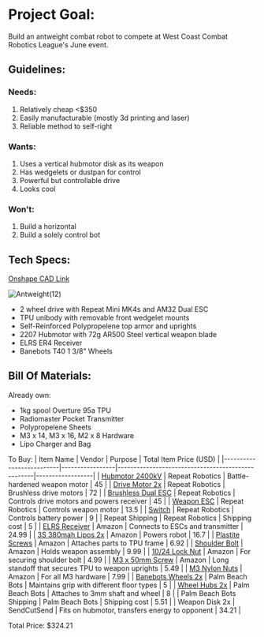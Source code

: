 # Project Goal: 
Build an antweight combat robot to compete at West Coast Combat Robotics League's June event.

## Guidelines:
### Needs:
1. Relatively cheap <$350
2. Easily manufacturable (mostly 3d printing and laser)
3. Reliable method to self-right
### Wants:
1. Uses a vertical hubmotor disk as its weapon
2. Has wedgelets or dustpan for control
3. Powerful but controllable drive
4. Looks cool
### Won't:
1. Build a horizontal
2. Build a solely control bot

## Tech Specs:
[Onshape CAD Link
](https://cad.onshape.com/documents/dd9d760db0866a69a53f5c46/w/7b208606f6e5a852ce80d39e/e/787d01d4a12d8608f456e6b7)

![Antweight(12)](https://github.com/user-attachments/assets/08d30025-db18-448d-91aa-2013ae4078a7)

- 2 wheel drive with Repeat Mini MK4s and AM32 Dual ESC
- TPU unibody with removable front wedgelet mounts
- Self-Reinforced Polypropelene top armor and uprights
- 2207 Hubmotor with 72g AR500 Steel vertical weapon blade
- ELRS ER4 Receiver
- Banebots T40 1 3/8" Wheels

## Bill Of Materials:

Already own:
- 1kg spool Overture 95a TPU
- Radiomaster Pocket Transmitter
- Polypropelene Sheets
- M3 x 14, M3 x 16, M2 x 8 Hardware
- Lipo Charger and Bag

To Buy:
| Item Name                | Vendor          | Purpose                                           | Total Item Price (USD) |
|--------------------------|-----------------|---------------------------------------------------|------------------|
| [Hubmotor 2400kV](https://repeat-robotics.com/buy/2207-battle-ready-hubmotor/)          | Repeat Robotics | Battle-hardened weapon motor                      |               45 |
| [Drive Motor 2x](https://repeat-robotics.com/buy/mini-mk4/)           | Repeat Robotics | Brushless drive motors                            |               72 |
| [Brushless Dual ESC](https://repeat-robotics.com/buy/repeat-am32-dual-brushless-drive-esc/)       | Repeat Robotics | Controls drive motors and powers receiver         |               45 |
| [Weapon ESC](https://repeat-robotics.com/buy/readytosky-35a-blheli_s-ant-weapon-esc/)               | Repeat Robotics | Controls weapon motor                             |             13.5 |
| [Switch](https://repeat-robotics.com/buy/fingertech-switch/)                   | Repeat Robotics | Controls battery power                            |                9 |
| Repeat Shipping          | Repeat Robotics | Shipping cost                                     |                5 |
| [ELRS Receiver](https://www.amazon.com/Speedybee-RadioMaster-ER4-ELRS-Receiver/dp/B0CBP2YNF2/)            | Amazon          | Connects to ESCs and transmitter                  |            24.99 |
| [3S 380mah Lipos 2x](https://www.amazon.com/CODDAR-Battery-Connector-Toothpick-CD3S38060HV/dp/B09P7T71K5)       | Amazon          | Powers robot                                      |             16.7 |
| [Plastite Screws](https://www.amazon.com/Stainless-Rolling-Plastic-Passivated-Phillips/dp/B00GDYB61Y?)          | Amazon          | Attaches parts to TPU frame                       |             6.92 |
| [Shoulder Bolt](https://www.amazon.com/uxcell-Hexagon-Socket-Shoulder-Screws/dp/B09L51L2FV?)            | Amazon          | Holds weapon assembly                             |             9.99 |
| [10/24 Lock Nut](https://www.amazon.com/uxcell-Stainless-Self-Locking-Industrial-Construction/dp/B0DZH5T3GM?)           | Amazon          | For securing shoulder bolt                        |             4.99 |
| [M3 x 50mm Screw](https://www.amazon.com/uxcell-Stainless-Phillips-Machine-Combine/dp/B0F1NQNB8V?)          | Amazon          | Long standoff that secures TPU to weapon uprights |             5.49 |
| [M3 Nylon Nuts](https://www.amazon.com/Nylon-Insert-Stainless-Steel-Locknut/dp/B0865NLJNN?th=1)            | Amazon          | For all M3 hardware                               |             7.99 |
| [Banebots Wheels 2x](https://palmbeachbots.com/products/banebots-t40-wheel-1-3-8-x-0-4-1-2-hex-mount-50a-black-blue?pr_prod_strat=jac&pr_rec_id=5c0ce2751&pr_rec_pid=7363783721142&pr_ref_pid=7363773235382&pr_seq=uniform)       | Palm Beach Bots | Maintains grip with different floor types         |                5 |
| [Wheel Hubs 2x](https://palmbeachbots.com/products/banebots-t40-hub-3mm-shaft-1-wide)            | Palm Beach Bots | Attaches to 3mm shaft and wheel                   |                8 |
| Palm Beach Bots Shipping | Palm Beach Bots | Shipping cost                                     |             5.51 |
| Weapon Disk 2x           | SendCutSend     | Fits on hubmotor, transfers energy to opponent    |            34.21 |

Total Price: $324.21
